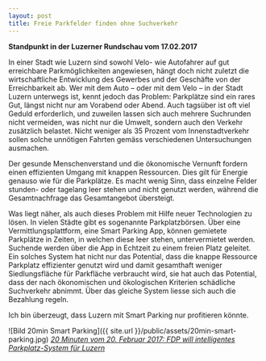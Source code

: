 ```yaml
---
layout: post
title: Freie Parkfelder finden ohne Suchverkehr
---
```


**Standpunkt in der Luzerner Rundschau vom 17.02.2017**

In einer Stadt wie Luzern sind sowohl Velo- wie Autofahrer auf gut erreichbare Parkmöglichkeiten angewiesen, hängt doch nicht zuletzt die wirtschaftliche Entwicklung des Gewerbes und der Geschäfte von der Erreichbarkeit ab. Wer mit dem Auto – oder mit dem Velo – in der Stadt Luzern unterwegs ist, kennt jedoch das Problem: Parkplätze sind ein rares Gut, längst nicht nur am Vorabend oder Abend. Auch tagsüber ist oft viel Geduld erforderlich, und zuweilen lassen sich auch mehrere Suchrunden nicht vermeiden, was nicht nur die Umwelt, sondern auch den Verkehr zusätzlich belastet. Nicht weniger als 35 Prozent vom Innenstadtverkehr sollen solche unnötigen Fahrten gemäss verschiedenen Untersuchungen ausmachen. 

Der gesunde Menschenverstand und die ökonomische Vernunft fordern einen effizienten Umgang mit knappen Ressourcen. Dies gilt für Energie genauso wie für die Parkplätze. Es macht wenig Sinn, dass einzelne Felder stunden- oder tagelang leer stehen und nicht genutzt werden, während die Gesamtnachfrage das Gesamtangebot übersteigt.

Was liegt näher, als auch dieses Problem mit Hilfe neuer Technologien zu lösen. In vielen Städte gibt es sogenannte  Parkplatzbörsen. Über eine Vermittlungsplattform, eine Smart Parking App, können gemietete Parkplätze in Zeiten, in welchen diese leer stehen, untervermietet werden. Suchende werden über die App in Echtzeit zu einem freien Platz geleitet. Ein solches System hat nicht nur das Potential, dass die knappe Ressource Parkplatz effizienter genutzt wird und damit gesamthaft weniger Siedlungsfläche für Parkfläche verbraucht wird, sie hat auch das Potential, dass der nach ökonomischen und ökologischen Kriterien schädliche Suchverkehr abnimmt. Über das gleiche System liesse sich auch die Bezahlung regeln.

Ich bin überzeugt, dass Luzern mit Smart Parking nur profitieren könnte.

![Bild 20min Smart Parking]({{ site.url }}/public/assets/20min-smart-parking.jpg)
*[20 Minuten vom 20. Februar 2017: FDP will intelligentes Parkplatz-System für Luzern](http://www.20min.ch/schweiz/zentralschweiz/story/FDP-will-intelligentes-Parkplatz-System-fuer-Luzern-17308799)*